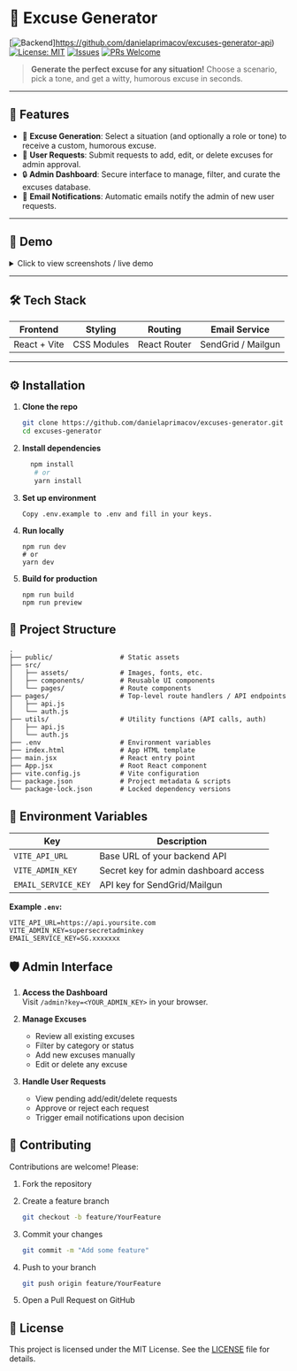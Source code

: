# 🚀 Excuse Generator

[![Backend](https://img.shields.io/badge/Backend-link-blue.svg)]https://github.com/danielaprimacov/excuses-generator-api)
[![License: MIT](https://img.shields.io/badge/License-MIT-blue.svg)](#license) [![Issues](https://img.shields.io/github/issues/yourusername/excuse-generator.svg)](https://github.com/danielaprimacov/excuses-generator/issues) [![PRs Welcome](https://img.shields.io/badge/PRs-welcome-brightgreen.svg)](#contributing)

> **Generate the perfect excuse for any situation!** Choose a scenario, pick a tone, and get a witty, humorous excuse in seconds.

---

## 🌟 Features

- 🎲 **Excuse Generation**: Select a situation (and optionally a role or tone) to receive a custom, humorous excuse.
- 📨 **User Requests**: Submit requests to add, edit, or delete excuses for admin approval.
- 🔒 **Admin Dashboard**: Secure interface to manage, filter, and curate the excuses database.
- 📧 **Email Notifications**: Automatic emails notify the admin of new user requests.

---

## 🎨 Demo

<details>  
<summary>Click to view screenshots / live demo</summary>

![Home Page Screenshot](https://drive.google.com/file/d/1D4589GqPRKMN39An88mD362sTgMcOtk7/view?usp=sharing)  
![Admin Dashboard Screenshot](https://drive.google.com/file/d/1tHCBF4ZYCFD3eKXp92eaz_XOc8mAskoq/view?usp=sharing)

> Live Demo: [nopify.netlify.app](https://nopify.netlify.app)

</details>

---

## 🛠️ Tech Stack

| Frontend     | Styling     | Routing      | Email Service      |
| ------------ | ----------- | ------------ | ------------------ |
| React + Vite | CSS Modules | React Router | SendGrid / Mailgun |

---

## ⚙️ Installation

1. **Clone the repo**
   ```bash
   git clone https://github.com/danielaprimacov/excuses-generator.git
   cd excuses-generator
   ```
2. **Install dependencies**

   ```bash
     npm install
      # or
      yarn install
   ```

3. **Set up environment**

   ```
   Copy .env.example to .env and fill in your keys.
   ```

4. **Run locally**

   ```
   npm run dev
   # or
   yarn dev
   ```

5. **Build for production**

   ```
   npm run build
   npm run preview
   ```

## 📁 Project Structure

```
.
├── public/                 # Static assets
├── src/
│   ├── assets/             # Images, fonts, etc.
│   ├── components/         # Reusable UI components
│   └── pages/              # Route components
├── pages/                  # Top-level route handlers / API endpoints
│   ├── api.js
│   └── auth.js
├── utils/                  # Utility functions (API calls, auth)
│   ├── api.js
│   └── auth.js
├── .env                    # Environment variables
├── index.html              # App HTML template
├── main.jsx                # React entry point
├── App.jsx                 # Root React component
├── vite.config.js          # Vite configuration
├── package.json            # Project metadata & scripts
└── package-lock.json       # Locked dependency versions
```

## 🔧 Environment Variables

| Key                 | Description                           |
| ------------------- | ------------------------------------- |
| `VITE_API_URL`      | Base URL of your backend API          |
| `VITE_ADMIN_KEY`    | Secret key for admin dashboard access |
| `EMAIL_SERVICE_KEY` | API key for SendGrid/Mailgun          |

**Example `.env`:**

```env
VITE_API_URL=https://api.yoursite.com
VITE_ADMIN_KEY=supersecretadminkey
EMAIL_SERVICE_KEY=SG.xxxxxxx
```

## 🛡️ Admin Interface

1. **Access the Dashboard**  
   Visit `/admin?key=<YOUR_ADMIN_KEY>` in your browser.

2. **Manage Excuses**

   - Review all existing excuses
   - Filter by category or status
   - Add new excuses manually
   - Edit or delete any excuse

3. **Handle User Requests**
   - View pending add/edit/delete requests
   - Approve or reject each request
   - Trigger email notifications upon decision

## 🤝 Contributing

Contributions are welcome! Please:

1. Fork the repository
2. Create a feature branch
   ```bash
   git checkout -b feature/YourFeature
   ```
3. Commit your changes

   ```bash
   git commit -m "Add some feature"

   ```

4. Push to your branch
   ```bash
   git push origin feature/YourFeature
   ```
5. Open a Pull Request on GitHub

## 📜 License

This project is licensed under the MIT License. See the [LICENSE](LICENSE) file for details.
